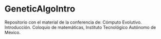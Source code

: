 # GeneticAlgoIntro
Repositorio con el material de la conferencia de: Cómputo Evolutivo. Introducción. Coloquio de matemáticas, Instituto Tecnológico Autónomo de México. 
